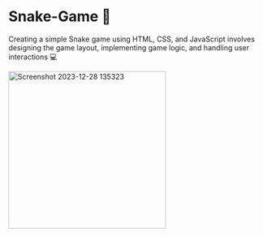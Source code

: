 # Snake-Game 🐍
Creating a simple Snake game using HTML, CSS, and JavaScript involves designing the game layout, implementing game logic, and handling user interactions 💻


<img width="310" alt="Screenshot 2023-12-28 135323" src="https://github.com/YasaswiniDesai/Snake-Game/assets/92711164/c1e973f2-a717-4ec9-8229-d88ae6c81436">
